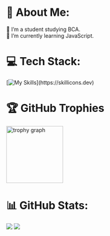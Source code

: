 # 💫 About Me:
🔭 I’m a student studying BCA.<br>🌱 I’m currently learning JavaScript.<br>

# 💻 Tech Stack:
[![My Skills](https://skillicons.dev/icons?i=c,firebase,git,js,md,mysql,nestjs,nextjs,obsidian,php,postgres,postman,tailwind,ts,)](https://skillicons.dev)

# 🏆 GitHub Trophies
<img src="https://github-profile-trophy.vercel.app/?username=rsresta07&theme=dracula&no-frame=true&no-bg=false&margin-w=8&margin-h=8&row=1&column=-1&order=4&cache_seconds=3600" height="150" alt="trophy graph" />

# 📊 GitHub Stats:
![](https://github-readme-stats.vercel.app/api/top-langs/?username=rsresta07&theme=dracula&hide_border=true&include_all_commits=true&count_private=false&layout=compact)
![](https://github-readme-stats.vercel.app/api?username=rsresta07&theme=dracula&hide_border=true&include_all_commits=true&count_private=false)





